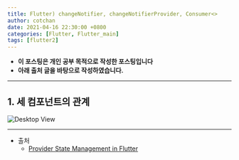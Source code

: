 ```yaml
---
title: Flutter) changeNotifier, changeNotifierProvider, Consumer<>
author: cotchan
date: 2021-04-16 22:30:00 +0800
categories: [Flutter, Flutter_main]
tags: [flutter2]   
---
```


+ **이 포스팅은 개인 공부 목적으로 작성한 포스팅입니다**
+ **아래 출처 글을 바탕으로 작성하였습니다.**

---

## 1. 세 컴포넌트의 관계

![Desktop View](/assets/img/post/flutter/2021-04-16-flutter-01.png)

---

+ 출처
  + [Provider State Management in Flutter](https://medium.com/codechai/provider-state-management-in-flutter-d453e73537c5)

